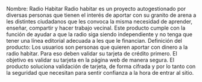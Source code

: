 Nombre: Radio Habitar
Radio habitar es un proyecto autogestionado por diversas personas que tienen el interés de aportar con su granito de arena a les distintes ciudadanos que les convoca la misma necesidad de aprender, enseñar, compartir y hacer trabajo vecinal. Este producto cumple con la función de ayudar a que la radio siga siendo independiente y no tenga que tener una línea editorial adecuada a les que le financian.
Definición del producto:
Los usuarios son personas que quieren aportar con dinero a la radio habitar. Para eso deben validar su tarjeta de crédito primero.
El objetivo es validar su tarjeta en la página web de manera segura.
El producto soluciona validación de tarjeta, de forma cifrada y por lo tanto con la seguridad que necesitan para sentir confianza a la hora de entrar al sitio.


